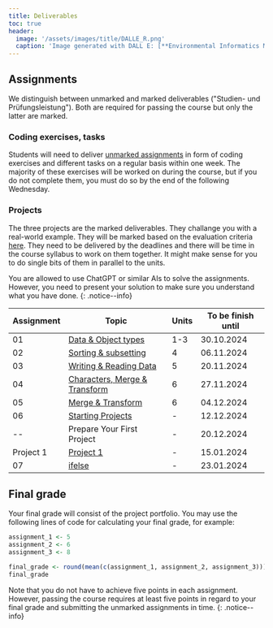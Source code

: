 ```yaml
---
title: Deliverables
toc: true
header:
  image: '/assets/images/title/DALLE_R.png'
  caption: 'Image generated with DALL E: [**Environmental Informatics Marburg**](https://www.uni-marburg.de/en/fb19/disciplines/physisch/environmentalinformatics)'
---
```


## Assignments
We distinguish between unmarked and marked deliverables ("Studien- und Prüfungsleistung"). 
Both are required for passing the course but only the latter are marked.

### Coding exercises, tasks
Students will need to deliver [unmarked assignments](/moer-bsc-base-r/unit10/unit10-01_Intro.html) in form of coding exercises and different tasks on a regular basis within one week. The majority of these exercises will be worked on during the course, but if you do not complete them, you must do so by the end of the following Wednesday.

### Projects
The three projects are the marked deliverables. They challange you with a real-world example. They will be marked based on the evaluation criteria [here](/moer-bsc-base-r/unit11/unit11-01_project_guidelines.html). They need to be delivered by the deadlines and there will be time in the course syllabus to work on them together. It might make sense for you to do single bits of them in parallel to the units.


You are allowed to use ChatGPT or similar AIs to solve the assignments. However, you need to present your solution to make sure you understand what you have done.
{: .notice--info}

| Assignment | Topic                                                                             | Units | To be finish until |
|------------|-----------------------------------------------------------------------------------|-------|---------------------|
| 01         | [Data & Object types](/moer-bsc-base-r/unit10/unit10-assignment01.html)           | 1-3   | 30.10.2024         |
| 02         | [Sorting & subsetting](/moer-bsc-base-r/unit10/unit10-assignment02.html)          | 4     | 06.11.2024         |
| 03         | [Writing & Reading Data](/moer-bsc-base-r/unit10/unit10-assignment03.html)        | 5     | 20.11.2024         |
| 04         | [Characters, Merge & Transform](/moer-bsc-base-r/unit10/unit10-assignment04.html) | 6     | 27.11.2024         |
| 05         | [Merge & Transform](/moer-bsc-base-r/unit10/unit10-assignment05.html)             | 6     | 04.12.2024         |
| 06         | [Starting Projects](/moer-bsc-base-r/unit10/unit10-assignment06.html)             | -     | 12.12.2024         |
| --         | Prepare Your First Project                                                        | -     | 20.12.2024         |
| Project 1  | [Project 1](/moer-bsc-base-r/unit11/unit11-02_project1.html)                      | -     | 15.01.2024         |
| 07         | [ifelse](/moer-bsc-base-r/unit10/unit10-assignment07.html)                        | -     | 23.01.2024         |



<!-- | Assignment | Exercise                   | Read & take quiz to chapter  | To be finish until |
|------------|----------------------------|------------------------------|--------------------|
| 01         | Exercise Unit01            | Units01-02                   | 19.04.2024         |
| 02         | Exercise Unit 02-03        | Units03-04                   | 26.04.2024         |
| 03         | Exercise Unit 03 (Task 1-2)| Unit04 again                 | 03.05.2024         |
| 04         | Exercise Unit 03 (Task 3-5)| Unit04 again                 | 10.05.2024         |
| 05         | Exercise Unit 04           | Unit05                       | 17.05.2024         |
| 06         | Exercise Unit 05           | Unit06                       | 24.05.2024         |
| 07         | Exercise Unit 06           | Unit07                       | 07.06.2024         |
| 08         | Exercise Unit 07, Task 1   | Unit 07 again                | 13.06.2024         | 
| 09         | Exercise Unit 07, Task 2   | Skim all Units, Questions?   | 21.06.2024         | 
| 10         | Exercise Unit 08 (Task1, 2)| Unit09                       | 28.06.2024         |
 -->



## Final grade
Your final grade will consist of the project portfolio.
You may use the following lines of code for calculating your final grade, for example:

```r
assignment_1 <- 5
assignment_2 <- 6
assignment_3 <- 8

final_grade <- round(mean(c(assignment_1, assignment_2, assignment_3)))
final_grade
```

Note that you do not have to achieve five points in each assignment.
However, passing the course requires at least five points in regard to your final grade and submitting the unmarked assignments in time.
{: .notice--info}







